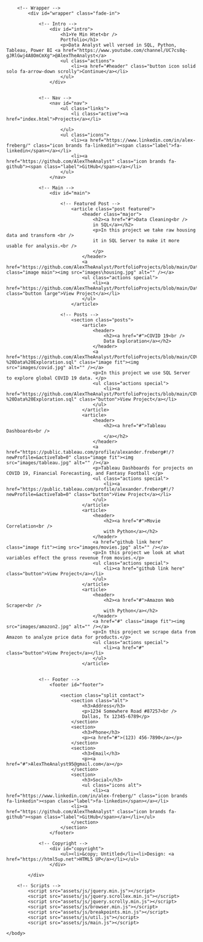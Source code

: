 <!DOCTYPE HTML>
<!--
	Massively by HTML5 UP
	html5up.net | @ajlkn
	Free for personal and commercial use under the CCA 3.0 license (html5up.net/license)
-->
<html>
	<head>
		<title>Ye Min Htet</title>
		<meta charset="utf-8" />
		<meta name="viewport" content="width=device-width, initial-scale=1, user-scalable=no" />
		<link rel="stylesheet" href="assets/css/main.css" />
		<noscript><link rel="stylesheet" href="assets/css/noscript.css" /></noscript>
	</head>
	<body class="is-preload">

		<!-- Wrapper -->
			<div id="wrapper" class="fade-in">

				<!-- Intro -->
					<div id="intro">
						<h1>Ye Min Htet<br />
						Portfolio</h1>
						<p>Data Analyst well versed in SQL, Python, Tableau, Power BI <a href="https://www.youtube.com/channel/UC7cs8q-gJRlGwj4A8OmCmXg">@AlexTheAnalyst</a>
						<ul class="actions">
							<li><a href="#header" class="button icon solid solo fa-arrow-down scrolly">Continue</a></li>
						</ul>
					</div>


				<!-- Nav -->
					<nav id="nav">
						<ul class="links">
							<li class="active"><a href="index.html">Projects</a></li>

						</ul>
						<ul class="icons">
							<li><a href="https://www.linkedin.com/in/alex-freberg/" class="icon brands fa-linkedin"><span class="label">fa-linkedin</span></a></li>
							<li><a href="https://github.com/AlexTheAnalyst" class="icon brands fa-github"><span class="label">GitHub</span></a></li>
						</ul>
					</nav>

				<!-- Main -->
					<div id="main">

						<!-- Featured Post -->
							<article class="post featured">
								<header class="major">
									<h2><a href="#">Data Cleaning<br />
									in SQL</a></h2>
									<p>In this project we take raw housing data and transform <br />
									it in SQL Server to make it more usable for analysis.<br />
									</p>
								</header>
								<a href="https://github.com/AlexTheAnalyst/PortfolioProjects/blob/main/Data%20Cleaning%20Portfolio%20Project%20Queries.sql" class="image main"><img src="images\housing.jpg" alt="" /></a>
								<ul class="actions special">
									<li><a href="https://github.com/AlexTheAnalyst/PortfolioProjects/blob/main/Data%20Cleaning%20Portfolio%20Project%20Queries.sql" class="button large">View Project</a></li>
								</ul>
							</article>

						<!-- Posts -->
							<section class="posts">
								<article>
									<header>
										<h2><a href="#">COVID 19<br />
										Data Exploration</a></h2>
									</header>
									<a href="https://github.com/AlexTheAnalyst/PortfolioProjects/blob/main/COVID%20Portfolio%20Project%20-%20Data%20Exploration.sql" class="image fit"><img src="images/covid.jpg" alt="" /></a>
									<p>In this project we use SQL Server to explore global COVID 19 data. </p>
									<ul class="actions special">
										<li><a href="https://github.com/AlexTheAnalyst/PortfolioProjects/blob/main/COVID%20Portfolio%20Project%20-%20Data%20Exploration.sql" class="button">View Project</a></li>
									</ul>
								</article>
								<article>
									<header>
										<h2><a href="#">Tableau Dashboards<br />
										</a></h2>
									</header>
									<a href="https://public.tableau.com/profile/alexander.freberg#!/?newProfile=&activeTab=0" class="image fit"><img src="images/tableau.jpg" alt="" /></a>
									<p>Tableau Dashboards for projects on COVID 19, Financial Forecasting, and Fantasy Football </p>
									<ul class="actions special">
										<li><a href="https://public.tableau.com/profile/alexander.freberg#!/?newProfile=&activeTab=0" class="button">View Project</a></li>
									</ul>
								</article>
								<article>
									<header>
										<h2><a href="#">Movie Correlation<br />
										with Python</a></h2>
									</header>
									<a href="github link here" class="image fit"><img src="images/movies.jpg" alt="" /></a>
									<p>In this project we look at what variables effect the gross revenue from movies.</p>
									<ul class="actions special">
										<li><a href="github link here" class="button">View Project</a></li>
									</ul>
								</article>
								<article>
									<header>
										<h2><a href="#">Amazon Web Scraper<br />
										with Python</a></h2>
									</header>
									<a href="#" class="image fit"><img src="images/amazon2.jpg" alt="" /></a>
									<p>In this project we scrape data from Amazon to analyze price data for products.</p>
									<ul class="actions special">
										<li><a href="#" class="button">View Project</a></li>
									</ul>
								</article>
								

				<!-- Footer -->
					<footer id="footer">

						<section class="split contact">
							<section class="alt">
								<h3>Address</h3>
								<p>1234 Somewhere Road #87257<br />
								Dallas, Tx 12345-6789</p>
							</section>
							<section>
								<h3>Phone</h3>
								<p><a href="#">(123) 456-7890</a></p>
							</section>
							<section>
								<h3>Email</h3>
								<p><a href="#">AlexTheAnalyst95@gmail.com</a></p>
							</section>
							<section>
								<h3>Social</h3>
								<ul class="icons alt">
									<li><a href="https://www.linkedin.com/in/alex-freberg/" class="icon brands fa-linkedin"><span class="label">fa-linkedin</span></a></li>
							<li><a href="https://github.com/AlexTheAnalyst" class="icon brands fa-github"><span class="label">GitHub</span></a></li></ul>
							</section>
						</section>
					</footer>

				<!-- Copyright -->
					<div id="copyright">
						<ul><li>&copy; Untitled</li><li>Design: <a href="https://html5up.net">HTML5 UP</a></li></ul>
					</div>

			</div>

		<!-- Scripts -->
			<script src="assets/js/jquery.min.js"></script>
			<script src="assets/js/jquery.scrollex.min.js"></script>
			<script src="assets/js/jquery.scrolly.min.js"></script>
			<script src="assets/js/browser.min.js"></script>
			<script src="assets/js/breakpoints.min.js"></script>
			<script src="assets/js/util.js"></script>
			<script src="assets/js/main.js"></script>

	</body>
</html>
